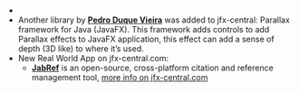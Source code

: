 * 
* Another library by [**Pedro Duque Vieira**](https://twitter.com/P_Duke) was added to jfx-central: Parallax framework for Java (JavaFX). This framework adds controls to add Parallax effects to JavaFX application, this effect can add a sense of depth (3D like) to where it’s used.
* New Real World App on jfx-central.com:
  * [**JabRef**](https://www.jabref.org/) is an open-source, cross-platform citation and reference management tool, [more info on jfx-central.com](https://www.jfx-central.com/real_world/jabref)
